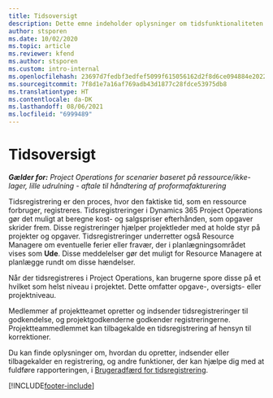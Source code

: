 ```yaml
---
title: Tidsoversigt
description: Dette emne indeholder oplysninger om tidsfunktionaliteten i Dynamics 365 Project Operations.
author: stsporen
ms.date: 10/02/2020
ms.topic: article
ms.reviewer: kfend
ms.author: stsporen
ms.custom: intro-internal
ms.openlocfilehash: 23697d7fedbf3edfef5099f615056162d2f8d6ce094884e20229123c17006311
ms.sourcegitcommit: 7f8d1e7a16af769adb43d1877c28fdce53975db8
ms.translationtype: HT
ms.contentlocale: da-DK
ms.lasthandoff: 08/06/2021
ms.locfileid: "6999489"
---
```

# <a name="time-overview"></a>Tidsoversigt

_**Gælder for:** Project Operations for scenarier baseret på ressource/ikke-lager, lille udrulning - aftale til håndtering af proformafakturering_

Tidsregistrering er den proces, hvor den faktiske tid, som en ressource forbruger, registreres. Tidsregistreringer i Dynamics 365 Project Operations gør det muligt at beregne kost- og salgspriser efterhånden, som opgaver skrider frem. Disse registreringer hjælper projektleder med at holde styr på projekter og opgaver. Tidsregistreringer underretter også Resource Managere om eventuelle ferier eller fravær, der i planlægningsområdet vises som **Ude**. Disse meddelelser gør det muligt for Resource Managere at planlægge rundt om disse hændelser.

Når der tidsregistreres i Project Operations, kan brugerne spore disse på et hvilket som helst niveau i projektet. Dette omfatter opgave-, oversigts- eller projektniveau.

Medlemmer af projektteamet opretter og indsender tidsregistreringer til godkendelse, og projektgodkenderne godkender registreringerne. Projektteammedlemmet kan tilbagekalde en tidsregistrering af hensyn til korrektioner.

Du kan finde oplysninger om, hvordan du opretter, indsender eller tilbagekalder en registrering, og andre funktioner, der kan hjælpe dig med at fuldføre rapporteringen, i [Brugeradfærd for tidsregistrering](ui-behavior-time.md).



[!INCLUDE[footer-include](../includes/footer-banner.md)]